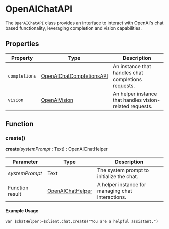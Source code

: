 # OpenAIChatAPI

The `OpenAIChatAPI` class provides an interface to interact with OpenAI's chat based functionality, leveraging completion and vision capabilities.

## Properties

| Property      | Type                               | Description                                             |
|---------------|------------------------------------|--------------------------------------------------------|
| `completions`   | [OpenAIChatCompletionsAPI](OpenAIChatCompletionsAPI.md)    | An instance that handles chat completions requests.    |
| `vision`        | [OpenAIVision](OpenAIVision.md)             | An helper instance that handles vision-related requests.       |

## Function

### create()

**create**(*systemPrompt* : Text) : OpenAIChatHelper

| Parameter        | Type  | Description                                |
|------------------|-------|--------------------------------------------|
| *systemPrompt*   | Text  | The system prompt to initialize the chat.  |
| Function result | [OpenAIChatHelper](OpenAIChatHelper.md) | A helper instance for managing chat interactions. |

#### Example Usage

```4D
var $chatHelper:=$client.chat.create("You are a helpful assistant.")
```